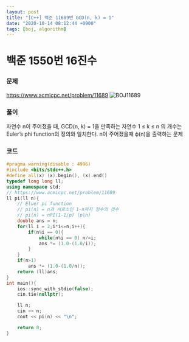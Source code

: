 ```yaml
---
layout: post
title: "[C++] 백준 11689번 GCD(n, k) = 1"
date: "2020-10-14 08:12:44 +0900"
tags: [boj, algorithm]
---
```


# 백준 1550번 16진수
### 문제

https://www.acmicpc.net/problem/11689
![BOJ11689](https://i.imgur.com/wVlAF7W.png)

  
### 풀이

자연수 n이 주어졌을 때, GCD(n, k) = 1을 만족하는 자연수 1 ≤ k ≤ n 의 개수는
Euler’s phi function의 정의와 일치한다.
n이 주어졌을때 ϕ(n)을 출력하는 문제 
  
### 코드

```cpp
#pragma warning(disable : 4996)
#include <bits/stdc++.h>
#define all(x) (x).begin(), (x).end()
typedef long long ll;
using namespace std;
// https://www.acmicpc.net/problem/11689
ll pi(ll n){
    // Eluer pi function
    // pi(n) = n과 서로소인 1-n까지 정수의 갯수
    // pi(n) = nPI(1-1/p) (p|n)
    double ans = n;
    for(ll i = 2;i*i<=n;i++){
        if(n%i == 0){
            while(n%i == 0) n/=i;
            ans *= (1.0-(1.0/i));
        }
    }
    if(n>1)
        ans *= (1.0-(1.0/n));
    return (ll)ans;
}
int main(){
    ios::sync_with_stdio(false);
    cin.tie(nullptr);

    ll n;
    cin >> n;
    cout << pi(n) << "\n";

    return 0;
}
```
